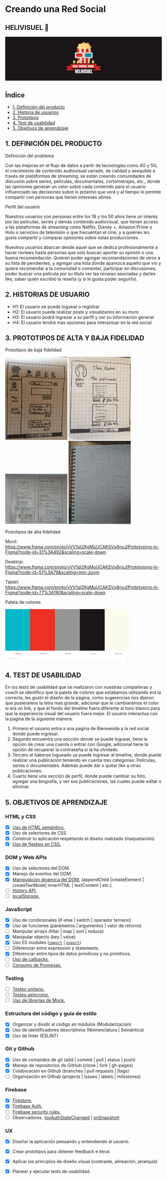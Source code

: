# Creando una Red Social

## HELIVISUEL 🍿

<img src="src/img/Banner.png">

## Índice

* [1. Definición del producto](#1-definición-del-producto)
* [2. Historia de usuarios](#2-historia-de-usuarios)
* [3. Prototipos](#3-prototipos)
* [4. Test de usabilidad](#4-Test-de-usabilidad)
* [5. Objetivos de aprendizaje](#5-objetivos-de-aprendizaje)



## 1. DEFINICIÓN DEL PRODUCTO

Definición del problema

Con las mejoras en el flujo de datos a partir de tecnologías como 4G y 5G, el crecimiento de contenido audiovisual variado, de calidad y asequible a través de plataformas de streaming, se están creando comunidades de discusión sobre series, películas, documentales, cortometrajes, etc., donde las opiniones generan un valor sobre cada contenido para el usuario influenciado las decisiones sobre lo próximo que verá y al tiempo le permite compartir con personas que tienen intereses afines. 


Perfil del usuario 

Nuestros usuarios son personas entre los 18 y los 50 años tiene un interés por las películas, series y demás contenido audiovisual, que tienen acceso a las plataformas de streaming como Netflix, Disney +, Amazon Prime o Hulu o servicios de televisión o que frecuentan el cine, y a quiénes les gusta compartir y comparar opiniones sobre estas producciones. 

Nuestros usuarios abarcan desde aquel que se dedica profesionalmente a hacer reviews hasta personas que solo buscan aportar su opinión o una buena recomendación. Quieren poder agregar recomendaciones de otros a su lista de pendientes, y agregar una lista donde aparezca aquello que vio y quiere recomendar a la comunidad o comentar, participar en discusiones, poder buscar una película por su título ver las reviews asociadas y darles like, saber quién escribió la reseña (y si le gusta poder seguirlo). 


## 2. HISTORIAS DE USUARIO

*  H1: El usuario se puede loguear o registrar
*  H2: El usuario puede realizar posts y visualizarlos en su muro
*  H3: El usuario podrá ingresar a su perfil y ver su información general
*  H4: El usuario tendrá más opciones para interactuar en la red social

## 3. PROTOTIPOS DE ALTA Y BAJA FIDELIDAD

Prototipos de baja fidelidad

<img src="prototipos/baja/Imagen%20de%20iOS%20(1).jpg" width=200> 
<img src="prototipos/baja/Imagen%20de%20iOS.jpg" width=200>
<img src="prototipos/baja/WhatsApp%20Image%202020-07-30%20at%2012.01.50%20PM%20(2).jpeg" width=200>
<img src="prototipos/baja/IMG_20200730_110928545.jpg" width=200>

Prototipos de alta fidelidad

Movil: https://www.figma.com/proto/vVV1qI2KgMuUCAKSVx8nxJ/Prototyping-in-Figma?node-id=31%3A492&scaling=scale-down
 
Desktop: https://www.figma.com/proto/vVV1qI2KgMuUCAKSVx8nxJ/Prototyping-in-Figma?node-id=51%3A79&scaling=min-zoom
 
Tablet: https://www.figma.com/proto/vVV1qI2KgMuUCAKSVx8nxJ/Prototyping-in-Figma?node-id=77%3A180&scaling=scale-down

Paleta de colores

<img src="prototipos/alta/AdobeColor-My%20Color%20Theme%20(1).jpeg" width=400>

## 4. TEST DE USABILIDAD

En los tests de usabilidad que se realizaron con nuestras compañeras y coach se identifico que la paleta de colores que estabamos utilizando era la correcta, les gusto el diseño de la página, como sugerencias nos dijeron que pusieramos la letra mas grande, adicional que le cambiaramos el color si era un link, y que el fondo del timeline fuera diferente al tono blanco para que la experiencia visual del usuario fuera mejor.
El usuario interactua con la pagina de la siguiente manera:
1. Primero el usuario entra a una pagina de Bienvenida a la red social donde puede ingresar.
2. Segundo encuentra una sección donde se puede loguear, tiene la opción de crear una cuenta o entrar con Google, adicional tiene la opción de recuperar la contraseña si la ha olvidado.
3. Tercero al haberse logueado ya puede ingresar al timeline, donde puede realizar una publicación teniendo en cuenta tres categorias: Películas, series o documentales. Además puede dar o quitar like a otras publicaciones.
4. Cuarto tiene una sección de perfil, donde puede cambiar su foto, agregar una biografia, y ver sus publicaciones, las cuales puede editar o eliminar.

## 5. OBJETIVOS DE APRENDIZAJE



### HTML y CSS

* [x] [Uso de HTML semántico.](https://developer.mozilla.org/en-US/docs/Glossary/Semantics#Semantics_in_HTML)
* [x] Uso de selectores de CSS.
* [x] Construir tu aplicación respetando el diseño realizado (maquetación).
* [x] [Uso de flexbox en CSS.](https://css-tricks.com/snippets/css/a-guide-to-flexbox/)

### DOM y Web APIs

* [x] Uso de selectores del DOM.
* [x] Manejo de eventos del DOM.
* [x] [Manipulación dinámica del DOM.](https://developer.mozilla.org/es/docs/Referencia_DOM_de_Gecko/Introducci%C3%B3n)
(appendChild |createElement | createTextNode| innerHTML | textContent | etc.)
* [ ] [History API.](https://developer.mozilla.org/es/docs/DOM/Manipulando_el_historial_del_navegador)
* [ ] [localStorage.](https://developer.mozilla.org/es/docs/Web/API/Window/localStorage)

### JavaScript

* [x] Uso de condicionales (if-else | switch | operador ternario)
* [x] Uso de funciones (parámetros | argumentos | valor de retorno)
* [ ] Manipular arrays (filter | map | sort | reduce)
* [x] Manipular objects (key | value)
* [x] Uso ES modules ([`import`](https://developer.mozilla.org/en-US/docs/Web/JavaScript/Reference/Statements/import)
| [`export`](https://developer.mozilla.org/en-US/docs/Web/JavaScript/Reference/Statements/export))
* [ ] Diferenciar entre expression y statements.
* [x] Diferenciar entre tipos de datos primitivos y no primitivos.
* [ ] [Uso de callbacks.](https://developer.mozilla.org/es/docs/Glossary/Callback_function)
* [ ] [Consumo de Promesas.](https://scotch.io/tutorials/javascript-promises-for-dummies#toc-consuming-promises)

### Testing

* [ ] [Testeo unitario.](https://jestjs.io/docs/es-ES/getting-started)
* [ ] [Testeo asíncrono.](https://jestjs.io/docs/es-ES/asynchronous)
* [ ] [Uso de librerias de Mock.](https://jestjs.io/docs/es-ES/manual-mocks)

### Estructura del código y guía de estilo

* [x] Organizar y dividir el código en módulos (Modularización)
* [x] Uso de identificadores descriptivos (Nomenclatura | Semántica)
* [x] Uso de linter (ESLINT)

### Git y Github

* [x] Uso de comandos de git (add | commit | pull | status | push)
* [x] Manejo de repositorios de GitHub (clone | fork | gh-pages)
* [x] Colaboración en Github (branches | pull requests | |tags)
* [ ] Organización en Github (projects | issues | labels | milestones)

### Firebase

* [x] [Firestore.](https://firebase.google.com/docs/firestore)
* [x] [Firebase Auth.](https://firebase.google.com/docs/auth/web/start)
* [ ] [Firebase security rules.](https://firebase.google.com/docs/rules)
* [ ] Observadores. ([onAuthStateChanged](https://firebase.google.com/docs/auth/web/manage-users?hl=es#get_the_currently_signed-in_user)
 | [onSnapshot](https://firebase.google.com/docs/firestore/query-data/listen#listen_to_multiple_documents_in_a_collection))

### UX

* [x] Diseñar la aplicación pensando y entendiendo al usuario.
* [x] Crear prototipos para obtener feedback e iterar.
* [x] Aplicar los principios de diseño visual (contraste, alineación, jerarquía)
* [x] Planear y ejecutar tests de usabilidad.

